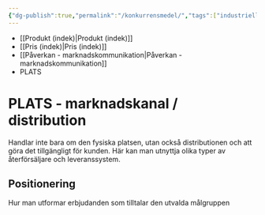 ```yaml
---
{"dg-publish":true,"permalink":"/konkurrensmedel/","tags":["industriellekonomi"]}
---
```


* [[Produkt (indek)\|Produkt (indek)]]
* [[Pris (indek)\|Pris (indek)]]
* [[Påverkan - marknadskommunikation\|Påverkan - marknadskommunikation]]
* PLATS

# PLATS - marknadskanal / distribution
Handlar inte bara om den fysiska platsen, utan också distributionen och att göra det tillgängligt för kunden. Här kan man utnyttja olika typer av återförsäljare och leveranssystem.

## Positionering
Hur man utformar erbjudanden som tilltalar den utvalda målgruppen